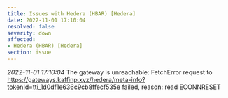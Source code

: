 ```yaml
---
title: Issues with Hedera (HBAR) [Hedera]
date: 2022-11-01 17:10:04
resolved: false
severity: down
affected:
- Hedera (HBAR) [Hedera]
section: issue
---
```


*2022-11-01 17:10:04* The gateway is unreachable: FetchError request to https://gateways.kaffinp.xyz/hedera/meta-info?tokenId=tti_1d0df1e636c9cb8ffecf535e failed, reason: read ECONNRESET